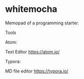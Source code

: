 # whitemocha
Memopad of a programming starter.

Tools

Atom:

Text Editor
https://atom.io/

Typora:

MD file editor
https://typora.io/
